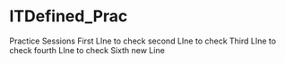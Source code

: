 # ITDefined_Prac
Practice Sessions
First LIne to check
second LIne to check
Third LIne to check
fourth LIne to check
Sixth new Line
